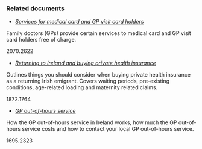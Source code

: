 ###  Related documents

  * [ _Services for medical card and GP visit card holders_ ](/en/health/health-services/gp-and-hospital-services/gp-services-to-medical-card-holders/)

Family doctors (GPs) provide certain services to medical card and GP visit
card holders free of charge.

2070.2622

  * [ _Returning to Ireland and buying private health insurance_ ](/en/returning-to-ireland/looking-after-your-health/returning-to-ireland-and-buying-private-health-insurance/)

Outlines things you should consider when buying private health insurance as a
returning Irish emigrant. Covers waiting periods, pre-existing conditions,
age-related loading and maternity related claims.

1872.1764

  * [ _GP out-of-hours service_ ](/en/health/health-services/gp-and-hospital-services/gp-out-of-hours-service/)

How the GP out-of-hours service in Ireland works, how much the GP out-of-hours
service costs and how to contact your local GP out-of-hours service.

1695.2323
